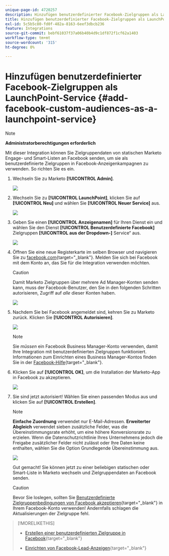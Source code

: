 ```yaml
---
unique-page-id: 4720257
description: Hinzufügen benutzerdefinierter Facebook-Zielgruppen als LaunchPoint-Service - Marketo-Dokumente - Produktdokumentation
title: Hinzufügen benutzerdefinierter Facebook-Zielgruppen als LaunchPoint-Service
exl-id: 5c5b5c80-fd0f-482a-8163-6eef3dbcb236
feature: Integrations
source-git-commit: bebf61037f37a06b40b4d9c1df872f1cf62a1403
workflow-type: tm+mt
source-wordcount: '315'
ht-degree: 0%

---
```


# Hinzufügen benutzerdefinierter Facebook-Zielgruppen als LaunchPoint-Service {#add-facebook-custom-audiences-as-a-launchpoint-service}

>[!NOTE]
>
>**Administratorberechtigungen erforderlich**

Mit dieser Integration können Sie Zielgruppendaten von statischen Marketo Engage- und Smart-Listen an Facebook senden, um sie als benutzerdefinierte Zielgruppen in Facebook-Anzeigenkampagnen zu verwenden. So richten Sie es ein.

1. Wechseln Sie zu Marketo **[!UICONTROL Admin]**.

   ![](assets/image2016-11-29-10-3a50-3a29.png)

1. Wechseln Sie zu **[!UICONTROL LaunchPoint]**, klicken Sie auf **[!UICONTROL Neu]** und wählen Sie **[!UICONTROL Neuer Service]** aus.

   ![](assets/image2016-11-29-10-3a51-3a11.png)

1. Geben Sie einen **[!UICONTROL Anzeigenamen]** für Ihren Dienst ein und wählen Sie den Dienst **[!UICONTROL Benutzerdefinierte Facebook]** Zielgruppen **[!UICONTROL aus der Dropdown-]** Service“ aus.

   ![](assets/image2016-11-29-12-3a51-3a8.png)

1. Öffnen Sie eine neue Registerkarte im selben Browser und navigieren Sie zu [facebook.com](https://www.facebook.com/){target="_blank"}. Melden Sie sich bei Facebook mit dem Konto an, das Sie für die Integration verwenden möchten.

   >[!CAUTION]
   >
   >Damit Marketo Zielgruppen über mehrere Ad Manager-Konten senden kann, muss der Facebook-Benutzer, den Sie in den folgenden Schritten autorisieren, Zugriff auf *alle* dieser Konten haben.

   ![](assets/image2016-11-29-10-3a52-3a29.png)

1. Nachdem Sie bei Facebook angemeldet sind, kehren Sie zu Marketo zurück. Klicken Sie **[!UICONTROL Autorisieren]**.

   ![](assets/fb-custom-authorize-hand.png)

   >[!NOTE]
   >
   >Sie _müssen_ ein Facebook Business Manager-Konto verwenden, damit Ihre Integration mit benutzerdefinierten Zielgruppen funktioniert. Informationen zum Einrichten eines Business Manager-Kontos finden Sie in der [Facebook-Hilfe](https://www.facebook.com/business/help/1710077379203657){target="_blank"}.

1. Klicken Sie auf **[!UICONTROL OK]**, um die Installation der Marketo-App in Facebook zu akzeptieren.

   ![](assets/image2016-11-29-10-3a56-3a3.png)

1. Sie sind jetzt autorisiert! Wählen Sie einen passenden Modus aus und klicken Sie auf **[!UICONTROL Erstellen]**.

   >[!NOTE]
   >
   >**Einfache Zuordnung** verwendet nur E-Mail-Adressen. **Erweiterter Abgleich** verwendet sieben zusätzliche Felder, was die Übereinstimmungsrate erhöht, um eine höhere Konversionsrate zu erzielen. Wenn die Datenschutzrichtlinie Ihres Unternehmens jedoch die Freigabe zusätzlicher Felder nicht zulässt oder Ihre Daten keine enthalten, wählen Sie die Option Grundlegende Übereinstimmung aus.

   ![](assets/fb-custom-adv-matching-hands.png)

   Gut gemacht! Sie können jetzt zu einer beliebigen statischen oder Smart-Liste in Marketo wechseln und Zielgruppendaten an Facebook senden.

   >[!CAUTION]
   >
   >Bevor Sie loslegen, sollten Sie [Benutzerdefinierte Zielgruppenbedingungen von Facebook akzeptieren](https://www.facebook.com/ads/manage/customaudiences/tos.php){target="_blank"} in Ihrem Facebook-Konto verwenden! Andernfalls schlagen die Aktualisierungen der Zielgruppe fehl.

>[!MORELIKETHIS]
>
>* [Erstellen einer benutzerdefinierten Zielgruppe in Facebook](/help/marketo/product-docs/demand-generation/facebook/create-a-custom-audience-in-facebook.md){target="_blank"}
>
>* [Einrichten von Facebook-Lead-Anzeigen](/help/marketo/product-docs/demand-generation/facebook/set-up-facebook-lead-ads.md){target="_blank"}
